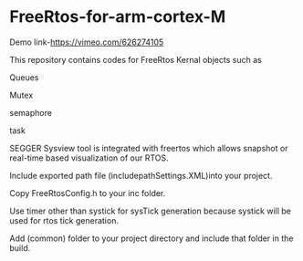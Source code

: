 # FreeRtos-for-arm-cortex-M

Demo link-https://vimeo.com/626274105

This repository contains codes for FreeRtos Kernal objects such as

Queues

Mutex

semaphore

task 

SEGGER Sysview tool is integrated with freertos which allows snapshot or real-time based visualization of our RTOS.

Include exported path file (includepathSettings.XML)into your project.

Copy FreeRtosConfig.h to your inc folder.

Use timer other than systick for sysTick generation because systick will be used for rtos tick generation.

Add  (common) folder to your project directory and include that folder in the build.
